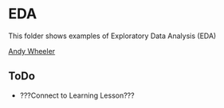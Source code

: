 # EDA

This folder shows examples of Exploratory Data Analysis (EDA)

[Andy Wheeler](mailto:andrew.wheeler@hms.com)

## ToDo

 - ???Connect to Learning Lesson???
